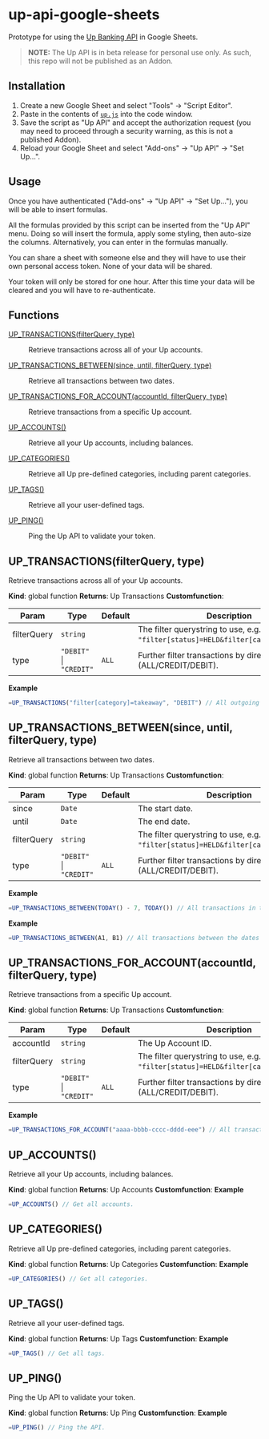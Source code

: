 # up-api-google-sheets

Prototype for using the [Up Banking API](https://developer.up.com.au/) in Google Sheets.

> **NOTE:** The Up API is in beta release for personal use only. As such, this repo will not be published as an Addon.

## Installation

1. Create a new Google Sheet and select "Tools" → "Script Editor".
2. Paste in the contents of [`up.js`](https://github.com/azz/up-api-google-sheets/blob/master/up.js) into the code window.
3. Save the script as "Up API" and accept the authorization request (you may need to proceed through a security warning, as this is not a published Addon).
4. Reload your Google Sheet and select "Add-ons" → "Up API" → "Set Up...".

## Usage

Once you have authenticated ("Add-ons" → "Up API" → "Set Up..."), you will be able to insert formulas.

All the formulas provided by this script can be inserted from the "Up API" menu. Doing so will insert the formula, apply some styling, then auto-size the columns. Alternatively, you can enter in the formulas manually.

You can share a sheet with someone else and they will have to use their own personal access token. None of your data will be shared.

Your token will only be stored for one hour. After this time your data will be cleared and you will have to re-authenticate.

## Functions

<dl>
<dt><a href="#UP_TRANSACTIONS">UP_TRANSACTIONS(filterQuery, type)</a> </dt>
<dd><p>Retrieve transactions across all of your Up accounts.</p>
</dd>
<dt><a href="#UP_TRANSACTIONS_BETWEEN">UP_TRANSACTIONS_BETWEEN(since, until, filterQuery, type)</a> </dt>
<dd><p>Retrieve all transactions between two dates.</p>
</dd>
<dt><a href="#UP_TRANSACTIONS_FOR_ACCOUNT">UP_TRANSACTIONS_FOR_ACCOUNT(accountId, filterQuery, type)</a> </dt>
<dd><p>Retrieve transactions from a specific Up account.</p>
</dd>
<dt><a href="#UP_ACCOUNTS">UP_ACCOUNTS()</a> </dt>
<dd><p>Retrieve all your Up accounts, including balances.</p>
</dd>
<dt><a href="#UP_CATEGORIES">UP_CATEGORIES()</a> </dt>
<dd><p>Retrieve all Up pre-defined categories, including parent categories.</p>
</dd>
<dt><a href="#UP_TAGS">UP_TAGS()</a> </dt>
<dd><p>Retrieve all your user-defined tags.</p>
</dd>
<dt><a href="#UP_PING">UP_PING()</a> </dt>
<dd><p>Ping the Up API to validate your token.</p>
</dd>
</dl>

<a name="UP_TRANSACTIONS"></a>

## UP\_TRANSACTIONS(filterQuery, type)
Retrieve transactions across all of your Up accounts.

**Kind**: global function
**Returns**: Up Transactions
**Customfunction**:

| Param | Type | Default | Description |
| --- | --- | --- | --- |
| filterQuery | <code>string</code> |  | The filter querystring to use, e.g. `"filter[status]=HELD&filter[category]=booze"`. |
| type | <code>&quot;DEBIT&quot;</code> \| <code>&quot;CREDIT&quot;</code> | <code>ALL</code> | Further filter transactions by direction (ALL/CREDIT/DEBIT). |

**Example**
```js
=UP_TRANSACTIONS("filter[category]=takeaway", "DEBIT") // All outgoing transactions classified as "takeaway".
```
<a name="UP_TRANSACTIONS_BETWEEN"></a>

## UP\_TRANSACTIONS\_BETWEEN(since, until, filterQuery, type)
Retrieve all transactions between two dates.

**Kind**: global function
**Returns**: Up Transactions
**Customfunction**:

| Param | Type | Default | Description |
| --- | --- | --- | --- |
| since | <code>Date</code> |  | The start date. |
| until | <code>Date</code> |  | The end date. |
| filterQuery | <code>string</code> |  | The filter querystring to use, e.g. `"filter[status]=HELD&filter[category]=booze"`. |
| type | <code>&quot;DEBIT&quot;</code> \| <code>&quot;CREDIT&quot;</code> | <code>ALL</code> | Further filter transactions by direction (ALL/CREDIT/DEBIT). |

**Example**
```js
=UP_TRANSACTIONS_BETWEEN(TODAY() - 7, TODAY()) // All transactions in the last week.
```
**Example**
```js
=UP_TRANSACTIONS_BETWEEN(A1, B1) // All transactions between the dates set in cells `A1` and `B1`.
```
<a name="UP_TRANSACTIONS_FOR_ACCOUNT"></a>

## UP\_TRANSACTIONS\_FOR\_ACCOUNT(accountId, filterQuery, type)
Retrieve transactions from a specific Up account.

**Kind**: global function
**Returns**: Up Transactions
**Customfunction**:

| Param | Type | Default | Description |
| --- | --- | --- | --- |
| accountId | <code>string</code> |  | The Up Account ID. |
| filterQuery | <code>string</code> |  | The filter querystring to use, e.g. `"filter[status]=HELD&filter[category]=booze"`. |
| type | <code>&quot;DEBIT&quot;</code> \| <code>&quot;CREDIT&quot;</code> | <code>ALL</code> | Further filter transactions by direction (ALL/CREDIT/DEBIT). |

**Example**
```js
=UP_TRANSACTIONS_FOR_ACCOUNT("aaaa-bbbb-cccc-dddd-eee") // All transactions for the specified account.
```
<a name="UP_ACCOUNTS"></a>

## UP\_ACCOUNTS()
Retrieve all your Up accounts, including balances.

**Kind**: global function
**Returns**: Up Accounts
**Customfunction**:
**Example**
```js
=UP_ACCOUNTS() // Get all accounts.
```
<a name="UP_CATEGORIES"></a>

## UP\_CATEGORIES()
Retrieve all Up pre-defined categories, including parent categories.

**Kind**: global function
**Returns**: Up Categories
**Customfunction**:
**Example**
```js
=UP_CATEGORIES() // Get all categories.
```
<a name="UP_TAGS"></a>

## UP\_TAGS()
Retrieve all your user-defined tags.

**Kind**: global function
**Returns**: Up Tags
**Customfunction**:
**Example**
```js
=UP_TAGS() // Get all tags.
```
<a name="UP_PING"></a>

## UP\_PING()
Ping the Up API to validate your token.

**Kind**: global function
**Returns**: Up Ping
**Customfunction**:
**Example**
```js
=UP_PING() // Ping the API.
```
